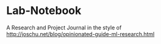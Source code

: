 # Lab-Notebook
A Research and Project Journal in the style of http://joschu.net/blog/opinionated-guide-ml-research.html
